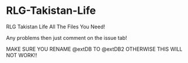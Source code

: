 # RLG-Takistan-Life
RLG Takistan Life All The Files You Need!

Any problems then just comment on the issue tab!


MAKE SURE YOU RENAME @extDB TO @extDB2 OTHERWISE THIS WILL NOT WORK!! 
